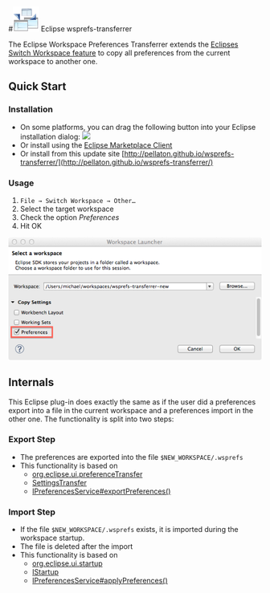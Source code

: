 #![Screenshot](/img/logo.png) Eclipse wsprefs-transferrer

The Eclipse Workspace Preferences Transferrer extends the [Eclipses Switch Workspace feature](http://help.eclipse.org/indigo/index.jsp?topic=%2Forg.eclipse.platform.doc.user%2Freference%2Fref-workspaceswitch.htm) to copy all preferences from the current workspace to another one.

## Quick Start
### Installation
- On some platforms, you can drag the following button into your Eclipse installation dialog: <a href='http://marketplace.eclipse.org/marketplace-client-intro?mpc_install=20208' title='Drag and drop into a running Eclipse Indigo workspace to install Workspace Preferences Transferrer'><img src='http://marketplace.eclipse.org/misc/installbutton.png'/></a>
- Or install using the [Eclipse Marketplace Client](http://marketplace.eclipse.org/content/workspace-preferences-transferrer)
- Or install from this update site [http://pellaton.github.io/wsprefs-transferrer/](http://pellaton.github.io/wsprefs-transferrer/)


### Usage
1. ```File → Switch Workspace → Other…```
1. Select the target workspace
1. Check the option <i>Preferences</i>
1. Hit OK 

![Screenshot](/img/wsprefs.png)

## Internals
This Eclipse plug-in does exactly the same as if the user did a preferences export into a file in the current workspace and a preferences import in the other one. The functionality is split into two steps:

### Export Step
- The preferences are exported into the file ```$NEW_WORKSPACE/.wsprefs```
- This functionality is based on
  - [org.eclipse.ui.preferenceTransfer](http://help.eclipse.org/indigo/topic/org.eclipse.platform.doc.isv/reference/extension-points/org_eclipse_ui_preferenceTransfer.html?resultof=%22%6f%72%67%2e%65%63%6c%69%70%73%65%2e%75%69%2e%70%72%65%66%65%72%65%6e%63%65%54%72%61%6e%73%66%65%72%22%20)
  - [SettingsTransfer](http://help.eclipse.org/indigo/index.jsp?topic=%2Forg.eclipse.platform.doc.isv%2Freference%2Fapi%2Forg%2Feclipse%2Fui%2Fpreferences%2FSettingsTransfer.html)
  - [IPreferencesService#exportPreferences()](http://help.eclipse.org/indigo/index.jsp?topic=%2Forg.eclipse.platform.doc.isv%2Freference%2Fapi%2Forg%2Feclipse%2Fcore%2Fruntime%2Fpreferences%2FIPreferencesService.html)


### Import Step
- If the file ```$NEW_WORKSPACE/.wsprefs``` exists, it is imported during the workspace startup.
- The file is deleted after the import
- This functionality is based on
  - [org.eclipse.ui.startup](http://help.eclipse.org/indigo/topic/org.eclipse.platform.doc.isv/reference/extension-points/org_eclipse_ui_startup.html?resultof=%22%49%53%74%61%72%74%75%70%22%20%22%69%73%74%61%72%74%75%70%22%20)
  - [IStartup](http://help.eclipse.org/indigo/topic/org.eclipse.platform.doc.isv/reference/api/org/eclipse/ui/IStartup.html)
  - [IPreferencesService#applyPreferences()](http://help.eclipse.org/indigo/index.jsp?topic=%2Forg.eclipse.platform.doc.isv%2Freference%2Fapi%2Forg%2Feclipse%2Fcore%2Fruntime%2Fpreferences%2FIPreferencesService.html)
